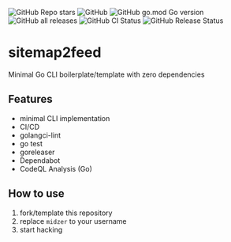 ![GitHub Repo stars](https://img.shields.io/github/stars/midzer/sitemap2feed?style=social)
![GitHub](https://img.shields.io/github/license/midzer/sitemap2feed)
![GitHub go.mod Go version](https://img.shields.io/github/go-mod/go-version/midzer/sitemap2feed)
![GitHub all releases](https://img.shields.io/github/downloads/midzer/sitemap2feed/total)
![GitHub CI Status](https://img.shields.io/github/workflow/status/midzer/sitemap2feed/ci?label=CI)
![GitHub Release Status](https://img.shields.io/github/workflow/status/midzer/sitemap2feed/Release?label=release)

# sitemap2feed

Minimal Go CLI boilerplate/template with zero dependencies

## Features

- minimal CLI implementation
- CI/CD
- golangci-lint
- go test
- goreleaser
- Dependabot
- CodeQL Analysis (Go)

## How to use

1. fork/template this repository
2. replace `midzer` to your username
3. start hacking
